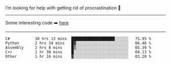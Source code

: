 I’m looking for help with getting rid of procrastination 🤔

-----

Some interesting code :arrow_right: [here](https://github.com/zhen8838/playground)

-----

<!--START_SECTION:waka-->

```text
C#           30 hrs 13 mins  ███████████████████░░░░░░   75.95 %
Python       2 hrs 34 mins   █▓░░░░░░░░░░░░░░░░░░░░░░░   06.48 %
Assembly     2 hrs 8 mins    █▒░░░░░░░░░░░░░░░░░░░░░░░   05.39 %
C++          1 hr 38 mins    █░░░░░░░░░░░░░░░░░░░░░░░░   04.13 %
Other        1 hr 16 mins    ▓░░░░░░░░░░░░░░░░░░░░░░░░   03.20 %
```

<!--END_SECTION:waka-->

<!--
**zhen8838/zhen8838** is a ✨ _special_ ✨ repository because its `README.md` (this file) appears on your GitHub profile.

Here are some ideas to get you started:

- 🔭 I’m currently working on ...
- 🌱 I’m currently learning ...
- 👯 I’m looking to collaborate on ...
 ...
- 💬 Ask me about ...
- 📫 How to reach me: ...
- 😄 Pronouns: ...
- ⚡ Fun fact: ...
-->
